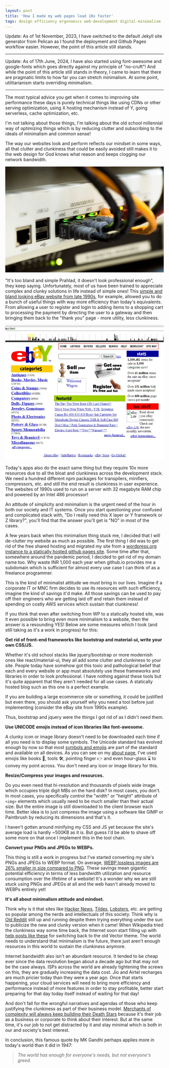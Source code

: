 ```yaml
---
layout: post
title: 'How I made my web pages load 10x faster'
tags: design efficiency ergonomics web-development digital-minimalism
---
```


Update: As of 1st November, 2023, I have switched to the default Jekyll site generator from Pelican as I found the deployment and Github Pages workflow easier. However, the point of this article still stands.

---
Update: As of 17th June, 2024, I have also started using font-awesome and google-fonts which goes directly against my principle of "no-cruft"! And while the point of this article still stands in theory, I came to learn that there are pragmatic limits to how far you can stretch minimalism. At some point, utilitarianism starts overriding minimalism.

---

The most typical advice you get when it comes to improving site performance these days is purely technical things like using CDNs or other serving optimization, using X hosting mechanism instead of Y, going serverless, cache optimization, etc.

I'm not talking about those things, I'm talking about the old school millennial way of optimizing things which is by reducing clutter and subscribing to the ideals of minimalism and common sense!

The way our websites look and perform reflects our mindset in some ways, all that clutter and clunkiness that could be easily avoided still makes it to the web design for God knows what reason and keeps clogging our network bandwidth.

![lan-switch](/uploads/lan-switch.webp)

"It's too bland and simple Prahlad, it doesn't look professional enough", they keep saying. Unfortunately, most of us have been trained to appreciate complex and clunky solutions in life instead of simple ones! This [simple and bland looking eBay website from late 1990s](https://web.archive.org/web/19990117033159/http://pages.ebay.com/aw/index.html), for example, allowed you to do a bunch of useful things with way more efficiency than today's equivalents. From allowing a user to register and login to adding items to a shopping cart to processing the payment by directing the user to a gateway and then bringing them back to the "thank you" page - more utility, less clunkiness.

![web page from 1990s](/uploads/ebay_1999.webp)

Today's apps also do the exact same thing but they require 10x more resources due to all the bloat and clunkiness across the development stack. We need a hundred different npm packages for transpilers, minifiers, compressors, etc. and still the end result is clunkiness in user experience. The websites of 1990s used to run on a server with 32 megabyte RAM chip and powered by an Intel 486 processor!

An attitude of simplicity and minimalism is the urgent need of the hour in both our society and IT systems. Once you start questioning your confused and complicated stack with, "Do I really need this X layer or Y framework or Z library?", you'll find that the answer you'll get is "NO" in most of the cases.

A few years back when this minimalism thing stuck me, I decided that I will de-clutter my website as much as possible. The first thing I did was to get rid of the free shared hosting and migrated my site from a [wordpress.org instance to a statically hosted github pages site](https://prahladyeri.github.io/blog/2019/05/wordpress-to-pelican-in-24-hours.html). Some time after that, somewhere around the pandemic period, I decided to get rid of my domain name too. Why waste INR 1,000 each year when github.io provides me a subdomain which is sufficient for almost every use case I can think of as a freelance programmer.

This is the kind of minimalist attitude we must bring in our lives. Imagine if a corporate IT or MNC firm decides to use its resources with such efficiency, imagine the kind of savings it'd make. All those savings can be used to pay off their engineers who are getting laid off and retain them instead of spending on costly AWS services which sustain that clunkiness!

If you think that even after switching from WP to a statically hosted site, was it even possible to bring even more minimalism to a website, then the answer is a resounding YES! Below are some measures which I took (and still taking as it's a work in progress) for this:

**Get rid of front-end frameworks like bootstrap and material-ui, write your own CSS/JS.**

Whether it's old school stacks like jquery/bootstrap or more modernish ones like react/material-ui, they all add some clutter and clunkiness to your site. People today have somehow got this toxic and pathological belief that each and every website or app must absolutely use these frameworks and libraries in order to look professional. I have nothing against these tools but it's quite apparent that they aren't needed for all use cases. A statically hosted blog such as this one is a perfect example.

If you are building a large ecommerce site or something, it could be justified but even there, you should ask yourself why you need a tool before just implementing (consider the eBay site from 1990s example).

Thus, bootstrap and jquery were the things I got rid of as I didn't need them.

**Use UNICODE emojis instead of icon libraries like font-awesome.**

A clunky icon or image library doesn't need to be downloaded each time if all you need is to display some symbols. The Unicode standard has evolved enough by now so that most [symbols and emojis](https://emojipedia.org/objects/) are part of the standard and available on all devices. As you can see on my [about page](/about), I've used emojis like books 📗, tools 🛠, pointing finger 👉 and even hour-glass ⌛ to convey my point across. You don't need any icon or image library for this.

**Resize/Compress your images and resources.**

Do you even need that hi-resolution and thousands of pixels wide image which occupies triple digit MBs on the hard disk? In most cases, you don't. In most cases, you specifically control the "width" or "height" attribute of `<img>` elements which usually need to be much smaller than their actual size. But the entire image is still downloaded to the client browser each time. Better idea is to just compress the image using a software like GIMP or Paintbrush by reducing its dimensions and that's it.

I haven't gotten around minifying my CSS and JS yet because the site's average load is hardly ~500KB as it is. But guess I'd be able to shave off some more on that once I implement this in the tool chain.

**Convert your PNGs and JPEGs to WEBPs.**

This thing is still a work in progress but I've started converting my site's PNGs and JPEGs to WEBP format. On average, [WEBP lossless images are 26% smaller in size compared to PNG](https://developers.google.com/speed/webp). These savings mean gigantic potential efficiency in terms of less bandwidth utilization and resource consumption over the lifetime of a website! It's a wonder why we are still stuck using PNGs and JPEGs at all and the web hasn't already moved to WEBPs entirely yet!

**It's all about minimalism attitude and mindset.**

Think why is it that sites like [Hacker News](https://news.ycombinator.com/news), [Tildes](https://tildes.net/), [Lobsters](https://lobste.rs/), etc. are getting so popular among the nerds and intellectuals of this society. Think why is [Old Reddit](https://old.reddit.com/) still up and running despite them trying everything under the sun to publicize the new and clunky version when it came! When Wikipedia tried the clunkiness way some time back, the Internet soon start filling up with [help posts like these](https://www.howtogeek.com/866617/how-to-get-the-old-wikipedia-layout-back/) for switching back to the old Vector theme. The world needs to understand that minimalism is the future, there just aren't enough resources in this world to sustain the clunkiness anymore.

Internet bandwidth also isn't an abundant resource. It tended to be cheap ever since the data revolution began about a decade ago but that may not be the case always. ISPs across the world are already tightening the screws on this, they are gradually increasing the data cost. Jio and Airtel recharges are much pricier today than they were a year ago. Once that starts happening, your cloud services will need to bring more efficiency and performance instead of more features in order to stay profitable, better start preparing for that day today itself instead of waiting for that day!

And don't fall for the wrongful narratives and agendas of those who keep justifying the clunkiness as part of their business model. [Merchants of complexity will always keep building their Death Stars](https://world.hey.com/dhh/they-re-rebuilding-the-death-star-of-complexity-4fb5d08d) because it's their job as a business or corporate to think about their interest. But at the same time, it's our job to not get distracted by it and stay minimal which is both in our and society's best interest.

In conclusion, this famous quote by MK Gandhi perhaps applies more in today's world than it did in 1947:

> *The world has enough for everyone's needs, but not everyone's greed.*
